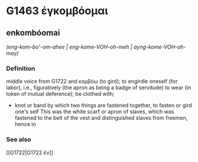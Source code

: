 # G1463 ἐγκομβόομαι

## enkombóomai

_(eng-kom-bo'-om-ahee | eng-kome-VOH-oh-meh | ayng-kome-VOH-oh-may)_

### Definition

middle voice from G1722 and κομβόω (to gird); to engirdle oneself (for labor), i.e., figuratively (the apron as being a badge of servitude) to wear (in token of mutual deference); be clothed with; 

- knot or band by which two things are fastened together, to fasten or gird one's self This was the white scarf or apron of slaves, which was fastened to the belt of the vest and distinguished slaves from freemen, hence in

### See also

[[G1722|G1722 ἐν]]
